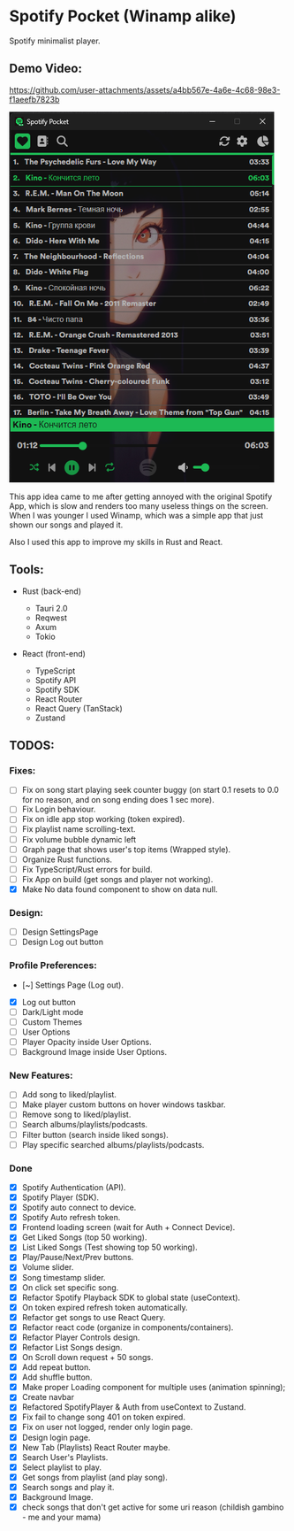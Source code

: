 # Spotify Pocket (Winamp alike)

Spotify minimalist player.

## Demo Video:
https://github.com/user-attachments/assets/a4bb567e-4a6e-4c68-98e3-f1aeefb7823b

![Spotify Pocket](./main.png)

This app idea came to me after getting annoyed with the original Spotify App, which is slow and renders too many useless things on the screen. When I was younger I used Winamp, which was a simple app that just shown our songs and played it. 

Also I used this app to improve my skills in Rust and React. 

## Tools:
- Rust (back-end) 
    - Tauri 2.0
    - Reqwest
    - Axum
    - Tokio
 
- React (front-end)
    - TypeScript
    - Spotify API
    - Spotify SDK
    - React Router
    - React Query (TanStack)
    - Zustand

## TODOS:

### Fixes:
- [ ] Fix on song start playing seek counter buggy (on start 0.1 resets to 0.0 for no reason, and on song ending does 1 sec more).
- [ ] Fix Login behaviour.
- [ ] Fix on idle app stop working (token expired).
- [ ] Fix playlist name scrolling-text.
- [ ] Fix volume bubble dynamic left
- [ ] Graph page that shows user's top items (Wrapped style).
- [ ] Organize Rust functions.
- [ ] Fix TypeScript/Rust errors for build.
- [ ] Fix App on build (get songs and player not working).
- [x] Make No data found component to show on data null.

### Design:

- [ ] Design SettingsPage
- [ ] Design Log out button

### Profile Preferences:
- [~] Settings Page (Log out).
- [x] Log out button
- [ ] Dark/Light mode
- [ ] Custom Themes
- [ ] User Options
- [ ] Player Opacity inside User Options.
- [ ] Background Image inside User Options.

### New Features:
- [ ] Add song to liked/playlist.
- [ ] Make player custom buttons on hover windows taskbar.
- [ ] Remove song to liked/playlist.
- [ ] Search albums/playlists/podcasts.
- [ ] Filter button (search inside liked songs).
- [ ] Play specific searched albums/playlists/podcasts.

### Done
- [x] Spotify Authentication (API).
- [x] Spotify Player (SDK).
- [x] Spotify auto connect to device.
- [x] Spotify Auto refresh token.
- [x] Frontend loading screen (wait for Auth + Connect Device).
- [x] Get Liked Songs (top 50 working).
- [x] List Liked Songs (Test showing top 50 working).
- [x] Play/Pause/Next/Prev buttons.
- [x] Volume slider.
- [x] Song timestamp slider.
- [x] On click set specific song.
- [x] Refactor Spotify Playback SDK to global state (useContext).
- [x] On token expired refresh token automatically.
- [x] Refactor get songs to use React Query.
- [x] Refactor react code (organize in components/containers).
- [x] Refactor Player Controls design.
- [x] Refactor List Songs design.
- [x] On Scroll down request + 50 songs.
- [x] Add repeat button.
- [x] Add shuffle button.
- [x] Make proper Loading component for multiple uses (animation spinning);
- [x] Create navbar
- [x] Refactored SpotifyPlayer & Auth from useContext to Zustand.
- [x] Fix fail to change song 401 on token expired.
- [x] Fix on user not logged, render only login page.
- [x] Design login page.
- [x] New Tab (Playlists) React Router maybe. 
- [x] Search User's Playlists.
- [x] Select playlist to play.
- [x] Get songs from playlist (and play song).
- [x] Search songs and play it.
- [x] Background Image.
- [x] check songs that don't get active for some uri reason (childish gambino - me and your mama)
